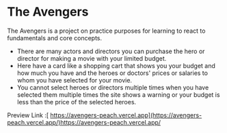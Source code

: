 # The Avengers 

The Avengers is a project on practice purposes for learning to react to fundamentals and core concepts. 

- There are many actors and directors you can purchase the hero or director for making a movie with your limited budget.
- Here have a card like a shopping cart that shows you your budget and how much you have and the heroes or doctors' prices or salaries to whom you have selected for your movie.
- You cannot select heroes or directors multiple times when you have selected them multiple times the site shows a warning or your budget is less than the price of the selected heroes.


Preview Link :[ https://avengers-peach.vercel.app](https://avengers-peach.vercel.app/)https://avengers-peach.vercel.app/
